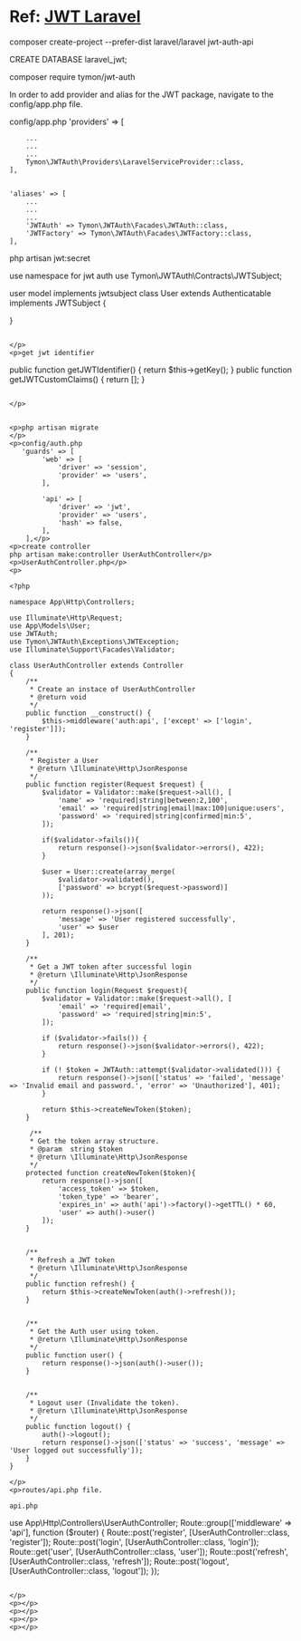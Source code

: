 <h1>Ref: <a href="https://programmingfields.com/create-rest-api-in-laravel-8-using-jwt-authentication/?ref=morioh.com">JWT Laravel</a></h1>
<p>composer create-project --prefer-dist laravel/laravel jwt-auth-api</p>
<p>CREATE DATABASE laravel_jwt;</p>
<p>composer require tymon/jwt-auth
</p>
<p>
In order to add provider and alias for the JWT package, navigate to the config/app.php file.

config/app.php
    'providers' => [

        ...
        ...
        ...
        Tymon\JWTAuth\Providers\LaravelServiceProvider::class,
    ],


    'aliases' => [
        ...
        ...
        ...
        'JWTAuth' => Tymon\JWTAuth\Facades\JWTAuth::class,
        'JWTFactory' => Tymon\JWTAuth\Facades\JWTFactory::class,
    ],
</p>
<p>php artisan jwt:secret</p>
<p>use namespace for jwt auth
use Tymon\JWTAuth\Contracts\JWTSubject;</p>
<p>user model implements jwtsubject
class User extends Authenticatable implements JWTSubject {

}
```

</p>
<p>get jwt identifier
```
public function getJWTIdentifier() {
        return $this->getKey();
}
public function getJWTCustomClaims() {
        return [];
}
```

</p>


<p>php artisan migrate
</p>
<p>config/auth.php
   'guards' => [
        'web' => [
            'driver' => 'session',
            'provider' => 'users',
        ],

        'api' => [
            'driver' => 'jwt',
            'provider' => 'users',
            'hash' => false,
        ],
    ],</p>
<p>create controller
php artisan make:controller UserAuthController</p>
<p>UserAuthController.php</p>
<p>
```
```
<?php

namespace App\Http\Controllers;

use Illuminate\Http\Request;
use App\Models\User;
use JWTAuth;
use Tymon\JWTAuth\Exceptions\JWTException;
use Illuminate\Support\Facades\Validator;

class UserAuthController extends Controller
{
    /**
     * Create an instace of UserAuthController
     * @return void
     */
    public function __construct() {
        $this->middleware('auth:api', ['except' => ['login', 'register']]);
    }

    /**
     * Register a User
     * @return \Illuminate\Http\JsonResponse
     */
    public function register(Request $request) {
        $validator = Validator::make($request->all(), [
            'name' => 'required|string|between:2,100',
            'email' => 'required|string|email|max:100|unique:users',
            'password' => 'required|string|confirmed|min:5',
        ]);

        if($validator->fails()){
            return response()->json($validator->errors(), 422);
        }

        $user = User::create(array_merge(
            $validator->validated(),
            ['password' => bcrypt($request->password)]
        ));

        return response()->json([
            'message' => 'User registered successfully',
            'user' => $user
        ], 201);
    }

    /**
     * Get a JWT token after successful login
     * @return \Illuminate\Http\JsonResponse
     */
    public function login(Request $request){
        $validator = Validator::make($request->all(), [
            'email' => 'required|email',
            'password' => 'required|string|min:5',
        ]);

        if ($validator->fails()) {
            return response()->json($validator->errors(), 422);
        }

        if (! $token = JWTAuth::attempt($validator->validated())) {
            return response()->json(['status' => 'failed', 'message' => 'Invalid email and password.', 'error' => 'Unauthorized'], 401);
        }

        return $this->createNewToken($token);
    }

     /**
     * Get the token array structure.
     * @param  string $token
     * @return \Illuminate\Http\JsonResponse
     */
    protected function createNewToken($token){
        return response()->json([
            'access_token' => $token,
            'token_type' => 'bearer',
            'expires_in' => auth('api')->factory()->getTTL() * 60,
            'user' => auth()->user()
        ]);
    }


    /**
     * Refresh a JWT token
     * @return \Illuminate\Http\JsonResponse
     */
    public function refresh() {
        return $this->createNewToken(auth()->refresh());
    }


    /**
     * Get the Auth user using token.
     * @return \Illuminate\Http\JsonResponse
     */
    public function user() {
        return response()->json(auth()->user());
    }


    /**
     * Logout user (Invalidate the token).
     * @return \Illuminate\Http\JsonResponse
     */
    public function logout() {
        auth()->logout();
        return response()->json(['status' => 'success', 'message' => 'User logged out successfully']);
    }
}
```
```
</p>
<p>routes/api.php file.

api.php
```
use App\Http\Controllers\UserAuthController;
Route::group(['middleware' => 'api'], function ($router) {
    Route::post('register', [UserAuthController::class, 'register']);
    Route::post('login', [UserAuthController::class, 'login']);
    Route::get('user', [UserAuthController::class, 'user']);
    Route::post('refresh', [UserAuthController::class, 'refresh']);
    Route::post('logout', [UserAuthController::class, 'logout']);
});
```

</p>
<p></p>
<p></p>
<p></p>
<p></p>
